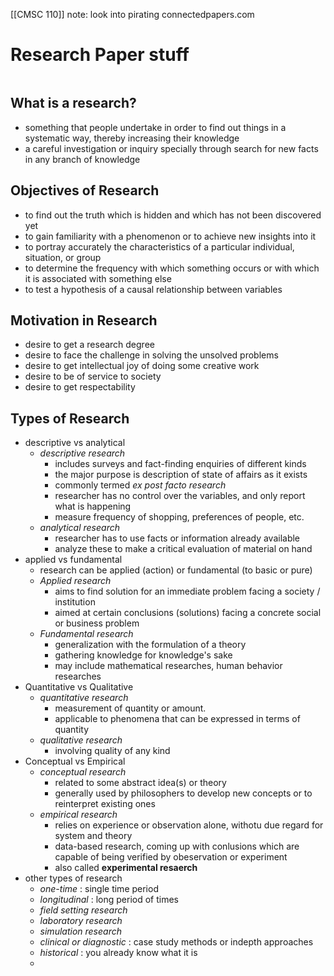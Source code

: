 [[CMSC 110]]
note: look into pirating connectedpapers\.com 

# Research Paper stuff
```toc
```

## What is a research?
- something that people undertake in order to find out things in a systematic way, thereby increasing their knowledge
- a careful investigation or inquiry specially through search for new facts in any branch of knowledge

## Objectives of Research
- to find out the truth which is hidden and which has not been discovered yet
- to gain familiarity with a phenomenon or to achieve new insights into it
- to portray accurately the characteristics of a particular individual, situation, or group
- to determine the frequency with which something occurs or with which it is associated with something else
- to test a hypothesis of a causal relationship between variables

## Motivation in Research
- desire to get a research degree
- desire to face the challenge in solving the unsolved problems
- desire to get intellectual joy of doing some creative work
- desire to be of service to society
- desire to get respectability

## Types of Research
- descriptive vs analytical
	- *descriptive research* 
		- includes surveys and fact-finding enquiries of different kinds
		- the major purpose is description of state of affairs as it exists
		- commonly termed *ex post facto research* 
		- researcher has no control over the variables, and only report what is happening
		- measure frequency of shopping, preferences of people, etc.
	- *analytical research*
		- researcher has to use facts or information already available
		- analyze these to make a critical evaluation of material on hand
- applied vs fundamental
	- research can be applied (action) or fundamental (to basic or pure)
	- *Applied research*
		- aims to find solution for an immediate problem facing a society / institution
		- aimed at certain conclusions (solutions) facing a concrete social or business problem
	- *Fundamental research*
		- generalization with the formulation of a theory
		- gathering knowledge for knowledge's sake
		- may include mathematical researches, human behavior researches
- Quantitative vs Qualitative
	- *quantitative research*
		- measurement of quantity or amount.
		- applicable to phenomena that can be expressed in terms of quantity
	- *qualitative research*
		- involving quality of any kind
- Conceptual vs Empirical
	- *conceptual research*
		- related to some abstract idea(s) or theory
		- generally used by philosophers to develop new concepts or to reinterpret existing ones
	- *empirical research* 
		- relies on experience or observation alone, withotu due regard for system and theory
		- data-based research, coming up with conlusions which are capable of being verified by obeservation or experiment
		- also called **experimental resaerch**
- other types of research
	- *one-time* : single time period
	- *longitudinal* : long period of times
	- *field setting research*
	- *laboratory research*
	- *simulation research*
	- *clinical or diagnostic* : case study methods or indepth approaches
	- *historical* : you already know what it is
	- 